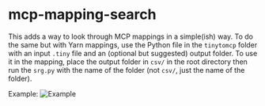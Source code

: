 # mcp-mapping-search

This adds a way to look through MCP mappings in a simple(ish) way. To do the same but with Yarn mappings, use the Python file in the `tinytomcp`
folder with an input `.tiny` file and an (optional but suggested) output folder. To use it in the mapping, place the output folder in `csv/` in the
root directory then run the `srg.py` with the name of the folder (not `csv/`, just the name of the folder).

Example:
![Example](https://cdn.discordapp.com/attachments/635165726898126848/740604614784581743/unknown.png)
